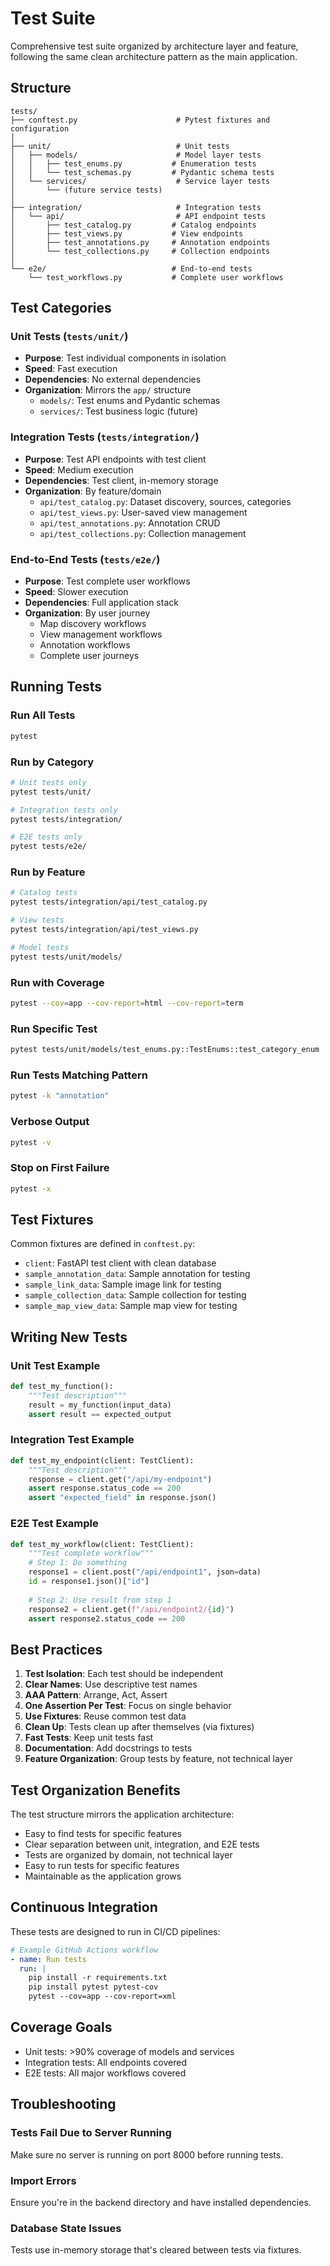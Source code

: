 # Test Suite

Comprehensive test suite organized by architecture layer and feature, following the same clean architecture pattern as the main application.

## Structure

```
tests/
├── conftest.py                      # Pytest fixtures and configuration
│
├── unit/                            # Unit tests
│   ├── models/                      # Model layer tests
│   │   ├── test_enums.py           # Enumeration tests
│   │   └── test_schemas.py         # Pydantic schema tests
│   └── services/                    # Service layer tests
│       └── (future service tests)
│
├── integration/                     # Integration tests
│   └── api/                         # API endpoint tests
│       ├── test_catalog.py         # Catalog endpoints
│       ├── test_views.py           # View endpoints
│       ├── test_annotations.py     # Annotation endpoints
│       └── test_collections.py     # Collection endpoints
│
└── e2e/                            # End-to-end tests
    └── test_workflows.py           # Complete user workflows
```

## Test Categories

### Unit Tests (`tests/unit/`)
- **Purpose**: Test individual components in isolation
- **Speed**: Fast execution
- **Dependencies**: No external dependencies
- **Organization**: Mirrors the `app/` structure
  - `models/`: Test enums and Pydantic schemas
  - `services/`: Test business logic (future)

### Integration Tests (`tests/integration/`)
- **Purpose**: Test API endpoints with test client
- **Speed**: Medium execution
- **Dependencies**: Test client, in-memory storage
- **Organization**: By feature/domain
  - `api/test_catalog.py`: Dataset discovery, sources, categories
  - `api/test_views.py`: User-saved view management
  - `api/test_annotations.py`: Annotation CRUD
  - `api/test_collections.py`: Collection management

### End-to-End Tests (`tests/e2e/`)
- **Purpose**: Test complete user workflows
- **Speed**: Slower execution
- **Dependencies**: Full application stack
- **Organization**: By user journey
  - Map discovery workflows
  - View management workflows
  - Annotation workflows
  - Complete user journeys

## Running Tests

### Run All Tests
```bash
pytest
```

### Run by Category
```bash
# Unit tests only
pytest tests/unit/

# Integration tests only
pytest tests/integration/

# E2E tests only
pytest tests/e2e/
```

### Run by Feature
```bash
# Catalog tests
pytest tests/integration/api/test_catalog.py

# View tests
pytest tests/integration/api/test_views.py

# Model tests
pytest tests/unit/models/
```

### Run with Coverage
```bash
pytest --cov=app --cov-report=html --cov-report=term
```

### Run Specific Test
```bash
pytest tests/unit/models/test_enums.py::TestEnums::test_category_enum
```

### Run Tests Matching Pattern
```bash
pytest -k "annotation"
```

### Verbose Output
```bash
pytest -v
```

### Stop on First Failure
```bash
pytest -x
```

## Test Fixtures

Common fixtures are defined in `conftest.py`:

- `client`: FastAPI test client with clean database
- `sample_annotation_data`: Sample annotation for testing
- `sample_link_data`: Sample image link for testing
- `sample_collection_data`: Sample collection for testing
- `sample_map_view_data`: Sample map view for testing

## Writing New Tests

### Unit Test Example
```python
def test_my_function():
    """Test description"""
    result = my_function(input_data)
    assert result == expected_output
```

### Integration Test Example
```python
def test_my_endpoint(client: TestClient):
    """Test description"""
    response = client.get("/api/my-endpoint")
    assert response.status_code == 200
    assert "expected_field" in response.json()
```

### E2E Test Example
```python
def test_my_workflow(client: TestClient):
    """Test complete workflow"""
    # Step 1: Do something
    response1 = client.post("/api/endpoint1", json=data)
    id = response1.json()["id"]
    
    # Step 2: Use result from step 1
    response2 = client.get(f"/api/endpoint2/{id}")
    assert response2.status_code == 200
```

## Best Practices

1. **Test Isolation**: Each test should be independent
2. **Clear Names**: Use descriptive test names
3. **AAA Pattern**: Arrange, Act, Assert
4. **One Assertion Per Test**: Focus on single behavior
5. **Use Fixtures**: Reuse common test data
6. **Clean Up**: Tests clean up after themselves (via fixtures)
7. **Fast Tests**: Keep unit tests fast
8. **Documentation**: Add docstrings to tests
9. **Feature Organization**: Group tests by feature, not technical layer

## Test Organization Benefits

The test structure mirrors the application architecture:
- Easy to find tests for specific features
- Clear separation between unit, integration, and E2E tests
- Tests are organized by domain, not technical layer
- Easy to run tests for specific features
- Maintainable as the application grows

## Continuous Integration

These tests are designed to run in CI/CD pipelines:

```yaml
# Example GitHub Actions workflow
- name: Run tests
  run: |
    pip install -r requirements.txt
    pip install pytest pytest-cov
    pytest --cov=app --cov-report=xml
```

## Coverage Goals

- Unit tests: >90% coverage of models and services
- Integration tests: All endpoints covered
- E2E tests: All major workflows covered

## Troubleshooting

### Tests Fail Due to Server Running
Make sure no server is running on port 8000 before running tests.

### Import Errors
Ensure you're in the backend directory and have installed dependencies.

### Database State Issues
Tests use in-memory storage that's cleared between tests via fixtures.